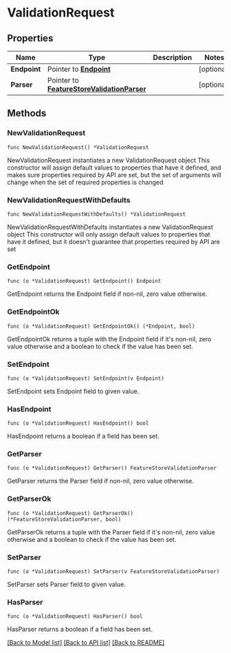 # ValidationRequest

## Properties

Name | Type | Description | Notes
------------ | ------------- | ------------- | -------------
**Endpoint** | Pointer to [**Endpoint**](Endpoint.md) |  | [optional] 
**Parser** | Pointer to [**FeatureStoreValidationParser**](FeatureStoreValidationParser.md) |  | [optional] 

## Methods

### NewValidationRequest

`func NewValidationRequest() *ValidationRequest`

NewValidationRequest instantiates a new ValidationRequest object
This constructor will assign default values to properties that have it defined,
and makes sure properties required by API are set, but the set of arguments
will change when the set of required properties is changed

### NewValidationRequestWithDefaults

`func NewValidationRequestWithDefaults() *ValidationRequest`

NewValidationRequestWithDefaults instantiates a new ValidationRequest object
This constructor will only assign default values to properties that have it defined,
but it doesn't guarantee that properties required by API are set

### GetEndpoint

`func (o *ValidationRequest) GetEndpoint() Endpoint`

GetEndpoint returns the Endpoint field if non-nil, zero value otherwise.

### GetEndpointOk

`func (o *ValidationRequest) GetEndpointOk() (*Endpoint, bool)`

GetEndpointOk returns a tuple with the Endpoint field if it's non-nil, zero value otherwise
and a boolean to check if the value has been set.

### SetEndpoint

`func (o *ValidationRequest) SetEndpoint(v Endpoint)`

SetEndpoint sets Endpoint field to given value.

### HasEndpoint

`func (o *ValidationRequest) HasEndpoint() bool`

HasEndpoint returns a boolean if a field has been set.

### GetParser

`func (o *ValidationRequest) GetParser() FeatureStoreValidationParser`

GetParser returns the Parser field if non-nil, zero value otherwise.

### GetParserOk

`func (o *ValidationRequest) GetParserOk() (*FeatureStoreValidationParser, bool)`

GetParserOk returns a tuple with the Parser field if it's non-nil, zero value otherwise
and a boolean to check if the value has been set.

### SetParser

`func (o *ValidationRequest) SetParser(v FeatureStoreValidationParser)`

SetParser sets Parser field to given value.

### HasParser

`func (o *ValidationRequest) HasParser() bool`

HasParser returns a boolean if a field has been set.


[[Back to Model list]](../README.md#documentation-for-models) [[Back to API list]](../README.md#documentation-for-api-endpoints) [[Back to README]](../README.md)


